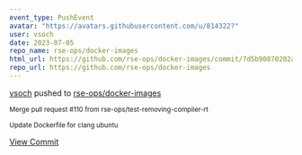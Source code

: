 ```yaml
---
event_type: PushEvent
avatar: "https://avatars.githubusercontent.com/u/814322?"
user: vsoch
date: 2023-07-05
repo_name: rse-ops/docker-images
html_url: https://github.com/rse-ops/docker-images/commit/7d5b90870202a1526f08a6f11c02b53202c4fe58
repo_url: https://github.com/rse-ops/docker-images
---
```


<a href='https://github.com/vsoch' target='_blank'>vsoch</a> pushed to <a href='https://github.com/rse-ops/docker-images' target='_blank'>rse-ops/docker-images</a>

<small>Merge pull request #110 from rse-ops/test-removing-compiler-rt

Update Dockerfile for clang ubuntu</small>

<a href='https://github.com/rse-ops/docker-images/commit/7d5b90870202a1526f08a6f11c02b53202c4fe58' target='_blank'>View Commit</a>
